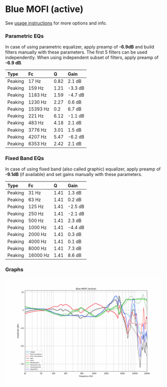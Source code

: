 # Blue MOFI (active)
See [usage instructions](https://github.com/jaakkopasanen/AutoEq#usage) for more options and info.

### Parametric EQs
In case of using parametric equalizer, apply preamp of **-6.9dB** and build filters manually
with these parameters. The first 5 filters can be used independently.
When using independent subset of filters, apply preamp of **-6.9 dB**.

| Type    | Fc       |    Q | Gain    |
|:--------|:---------|:-----|:--------|
| Peaking | 17 Hz    | 0.82 | 2.1 dB  |
| Peaking | 159 Hz   | 1.21 | -3.3 dB |
| Peaking | 1183 Hz  | 1.59 | -4.7 dB |
| Peaking | 1230 Hz  | 2.27 | 0.6 dB  |
| Peaking | 15393 Hz | 0.2  | 6.7 dB  |
| Peaking | 221 Hz   | 6.12 | -1.1 dB |
| Peaking | 483 Hz   | 4.18 | 2.1 dB  |
| Peaking | 3776 Hz  | 3.01 | 1.5 dB  |
| Peaking | 4207 Hz  | 5.47 | -6.2 dB |
| Peaking | 6353 Hz  | 2.42 | 2.1 dB  |

### Fixed Band EQs
In case of using fixed band (also called graphic) equalizer, apply preamp of **-9.1dB**
(if available) and set gains manually with these parameters.

| Type    | Fc       |    Q | Gain    |
|:--------|:---------|:-----|:--------|
| Peaking | 31 Hz    | 1.41 | 1.3 dB  |
| Peaking | 63 Hz    | 1.41 | 0.2 dB  |
| Peaking | 125 Hz   | 1.41 | -2.5 dB |
| Peaking | 250 Hz   | 1.41 | -2.1 dB |
| Peaking | 500 Hz   | 1.41 | 2.3 dB  |
| Peaking | 1000 Hz  | 1.41 | -4.4 dB |
| Peaking | 2000 Hz  | 1.41 | 0.3 dB  |
| Peaking | 4000 Hz  | 1.41 | 0.1 dB  |
| Peaking | 8000 Hz  | 1.41 | 7.3 dB  |
| Peaking | 16000 Hz | 1.41 | 8.6 dB  |

### Graphs
![](./Blue%20MOFI%20(active).png)